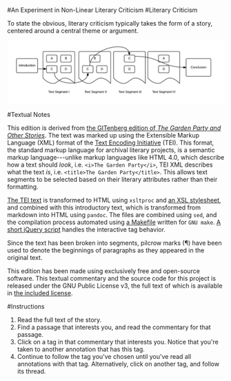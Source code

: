 #An Experiment in Non-Linear Literary Criticism 
#Literary Criticism

To state the obvious, literary criticism typically takes the form of a story, centered around a central theme or argument.  

![Narrative Criticism](images/narrative-criticism.png)

#Textual Notes

This edition is derived from [the GITenberg edition of _The Garden Party and Other Stories_]. The text was marked up using the Extensible Markup Language (XML) format of the [Text Encoding Initiative] (TEI). This format, the standard markup language for archival literary projects, is a semantic markup language---unlike markup languages like HTML 4.0, which describe how a text should *look*, i.e. `<i>The Garden Party</i>`, TEI XML describes what the text *is*, i.e. `<title>The Garden Party</title>`. This allows text segments to be selected based on their literary attributes rather than their formatting. 

[The TEI text] is transformed to HTML using `xsltproc` and [an XSL stylesheet], and combined with this introductory text, which is transformed from markdown into HTML using `pandoc`. The files are combined using `sed`, and the compilation process automated using [a Makefile] written for `GNU make`. [A short jQuery script] handles the interactive tag behavior. 

Since the text has been broken into segments, pilcrow marks (¶) have been used to denote the beginnings of paragraphs as they appeared in the original text. 

This edition has been made using exclusively free and open-source software. This textual commentary and the source code for this project is released under the GNU Public License v3, the full text of which is available in [the included license].

[Text Encoding Initiative]: http://www.tei-c.org/index.xml
[the GITenberg edition of _The Garden Party and Other Stories_]: https://github.com/GITenberg/The-Garden-Party-and-Other-Stories_1429
[The TEI text]: https://github.com/JonathanReeve/corpus-mansfield-garden-party-TEI/blob/master/header.md
[an XSL stylesheet]: https://github.com/JonathanReeve/corpus-mansfield-garden-party-TEI/blob/master/header.md
[A short jQuery script]: https://github.com/JonathanReeve/corpus-mansfield-garden-party-TEI/blob/master/header.md
[the markdown source for this header text]: https://github.com/JonathanReeve/corpus-mansfield-garden-party-TEI/blob/master/header.md
[a makefile]: https://github.com/JonathanReeve/corpus-mansfield-garden-party-TEI/blob/master/Makefile
[the included license]: https://github.com/JonathanReeve/corpus-mansfield-garden-party-TEI/blob/master/LICENSE

#Instructions

1. Read the full text of the story. 
2. Find a passage that interests you, and read the commentary for that passage. 
3. Click on a tag in that commentary that interests you. Notice that you're taken to another annotation that has this tag. 
4. Continue to follow the tag you've chosen until you've read all annotations with that tag. Alternatively, click on another tag, and follow its thread.
